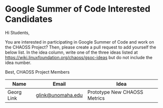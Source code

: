 # Google Summer of Code Interested Candidates

Hi Students,

You are interested in participating in Google Summer of Code and work on the CHAOSS Project? Then, please create a pull request to add yourself the below list. In the idea column, write one of the three ideas listed at <https://wiki.linuxfoundation.org/chaoss/gsoc-ideas> but do not include the idea number.

Best,
CHAOSS Project Members


| Name | Email | Idea |
| --- | --- | --- |
| Georg Link | glink@unomaha.edu | Prototype New CHAOSS Metrics |
